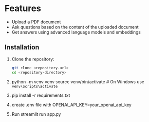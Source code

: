 # Features

- Upload a PDF document
- Ask questions based on the content of the uploaded document
- Get answers using advanced language models and embeddings

## Installation

1. Clone the repository:
   ```sh
   git clone <repository-url>
   cd <repository-directory>

2. python -m venv venv
source venv/bin/activate  # On Windows use `venv\Scripts\activate`

3. pip install -r requirements.txt

4. create .env file with OPENAI_API_KEY=your_openai_api_key

5. Run streamlit run app.py